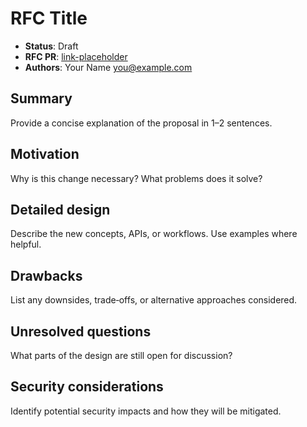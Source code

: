 # RFC Title

* **Status**: Draft
* **RFC PR**: [link-placeholder](https://github.com/moqtail/moqtail/pulls)
* **Authors**: Your Name <you@example.com>

## Summary

Provide a concise explanation of the proposal in 1–2 sentences.

## Motivation

Why is this change necessary?  What problems does it solve?

## Detailed design

Describe the new concepts, APIs, or workflows.  Use examples where helpful.

## Drawbacks

List any downsides, trade‑offs, or alternative approaches considered.

## Unresolved questions

What parts of the design are still open for discussion?

## Security considerations

Identify potential security impacts and how they will be mitigated.

